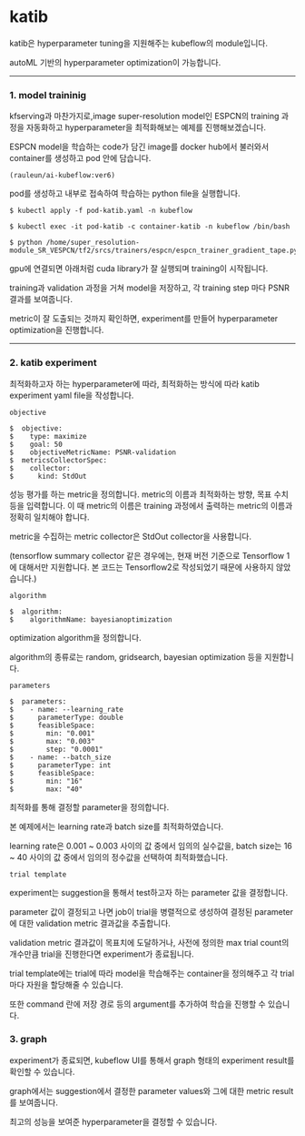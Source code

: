 # katib

katib은 hyperparameter tuning을 지원해주는 kubeflow의 module입니다.

autoML 기반의 hyperparameter optimization이 가능합니다.

---

### 1. model traininig

kfserving과 마찬가지로,image super-resolution model인 ESPCN의 training 과정을 자동화하고 hyperparameter을 최적화해보는 예제를 진행해보겠습니다.

ESPCN model을 학습하는 code가 담긴 image를 docker hub에서 불러와서 container를 생성하고 pod 안에 담습니다.

`(rauleun/ai-kubeflow:ver6)`

pod를 생성하고 내부로 접속하여 학습하는 python file을 실행합니다.

```
$ kubectl apply -f pod-katib.yaml -n kubeflow

$ kubectl exec -it pod-katib -c container-katib -n kubeflow /bin/bash

$ python /home/super_resolution-module_SR_VESPCN/tf2/srcs/trainers/espcn/espcn_trainer_gradient_tape.py
```

gpu에 연결되면 아래처럼 cuda library가 잘 실행되며 training이 시작됩니다.

training과 validation 과정을 거쳐 model을 저장하고, 각 training step 마다 PSNR 결과를 보여줍니다.

metric이 잘 도출되는 것까지 확인하면, experiment를 만들어 hyperparameter optimization을 진행합니다.

---

### 2. katib experiment

최적화하고자 하는 hyperparameter에 따라, 최적화하는 방식에 따라 katib experiment yaml file을 작성합니다.

`objective`

```
$  objective:
$    type: maximize
$    goal: 50
$    objectiveMetricName: PSNR-validation
$  metricsCollectorSpec:
$    collector:
$      kind: StdOut
```

성능 평가를 하는 metric을 정의합니다. metric의 이름과 최적화하는 방향, 목표 수치 등을 입력합니다. 이 때 metric의 이름은 training 과정에서 출력하는 metric의 이름과 정확히 일치해야 합니다.

metric을 수집하는 metric collector은 StdOut collector을 사용합니다.

(tensorflow summary collector 같은 경우에는, 현재 버전 기준으로 Tensorflow 1에 대해서만 지원합니다. 본 코드는 Tensorflow2로 작성되었기 때문에 사용하지 않았습니다.)

`algorithm`

```
$  algorithm:
$    algorithmName: bayesianoptimization
```
optimization algorithm을 정의합니다. 

algorithm의 종류로는 random, gridsearch, bayesian optimization 등을 지원합니다.

`parameters`

```
$  parameters:
$    - name: --learning_rate
$      parameterType: double
$      feasibleSpace:
$        min: "0.001"
$        max: "0.003"
$        step: "0.0001"
$    - name: --batch_size
$      parameterType: int
$      feasibleSpace:
$        min: "16"
$        max: "40"       
```

최적화를 통해 결정할 parameter을 정의합니다.

본 예제에서는 learning rate과 batch size를 최적화하였습니다.

learning rate은 0.001 ~ 0.003 사이의 값 중에서 임의의 실수값을, batch size는 16 ~ 40 사이의 값 중에서 임의의 정수값을 선택하여 최적화했습니다.

`trial template`

experiment는 suggestion을 통해서 test하고자 하는 parameter 값을 결정합니다.

parameter 값이 결정되고 나면 job이 trial을 병렬적으로 생성하여 결정된 parameter에 대한 validation metric 결과값을 추출합니다.

validation metric 결과값이 목표치에 도달하거나, 사전에 정의한 max trial count의 개수만큼 trial을 진행한다면 experiment가 종료됩니다.

trial template에는 trial에 따라 model을 학습해주는 container을 정의해주고 각 trial마다 자원을 할당해줄 수 있습니다.

또한 command 란에 저장 경로 등의 argument를 추가하여 학습을 진행할 수 있습니다.

### 3. graph 

experiment가 종료되면, kubeflow UI를 통해서 graph 형태의 experiment result를 확인할 수 있습니다.

graph에서는 suggestion에서 결정한 parameter values와 그에 대한 metric result를 보여줍니다.

최고의 성능을 보여준 hyperparameter을 결정할 수 있습니다.



